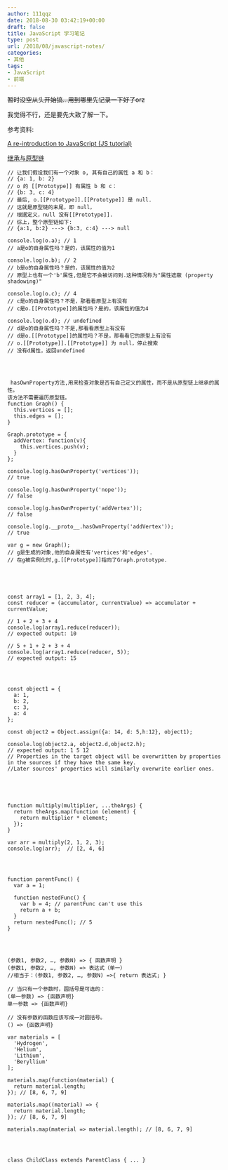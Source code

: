 ```yaml
---
author: 111qqz
date: 2018-08-30 03:42:19+00:00
draft: false
title: JavaScript 学习笔记
type: post
url: /2018/08/javascript-notes/
categories:
- 其他
tags:
- JavaScript
- 前端
---
```


<del>暂时没空从头开始搞...用到哪里先记录一下好了orz</del>

我觉得不行，还是要先大致了解一下。

参考资料:

[A re-introduction to JavaScript (JS tutorial)](https://developer.mozilla.org/en-US/docs/Web/JavaScript/A_re-introduction_to_JavaScript)

[继承与原型链](https://developer.mozilla.org/zh-CN/docs/Web/JavaScript/Inheritance_and_the_prototype_chain)

    
    // 让我们假设我们有一个对象 o, 其有自己的属性 a 和 b：
    // {a: 1, b: 2}
    // o 的 [[Prototype]] 有属性 b 和 c：
    // {b: 3, c: 4}
    // 最后, o.[[Prototype]].[[Prototype]] 是 null.
    // 这就是原型链的末尾，即 null，
    // 根据定义，null 没有[[Prototype]].
    // 综上，整个原型链如下: 
    // {a:1, b:2} ---> {b:3, c:4} ---> null
    
    console.log(o.a); // 1
    // a是o的自身属性吗？是的，该属性的值为1
    
    console.log(o.b); // 2
    // b是o的自身属性吗？是的，该属性的值为2
    // 原型上也有一个'b'属性,但是它不会被访问到.这种情况称为"属性遮蔽 (property shadowing)"
    
    console.log(o.c); // 4
    // c是o的自身属性吗？不是，那看看原型上有没有
    // c是o.[[Prototype]]的属性吗？是的，该属性的值为4
    
    console.log(o.d); // undefined
    // d是o的自身属性吗？不是,那看看原型上有没有
    // d是o.[[Prototype]]的属性吗？不是，那看看它的原型上有没有
    // o.[[Prototype]].[[Prototype]] 为 null，停止搜索
    // 没有d属性，返回undefined



    
     hasOwnProperty方法,用来检查对象是否有自己定义的属性，而不是从原型链上继承的属性。
    该方法不需要遍历原型链。
    function Graph() {
      this.vertices = [];
      this.edges = [];
    }
    
    Graph.prototype = {
      addVertex: function(v){
        this.vertices.push(v);
      }
    };
    
    console.log(g.hasOwnProperty('vertices'));
    // true
    
    console.log(g.hasOwnProperty('nope'));
    // false
    
    console.log(g.hasOwnProperty('addVertex'));
    // false
    
    console.log(g.__proto__.hasOwnProperty('addVertex'));
    // true
    
    var g = new Graph();
    // g是生成的对象,他的自身属性有'vertices'和'edges'.
    // 在g被实例化时,g.[[Prototype]]指向了Graph.prototype.




    
    const array1 = [1, 2, 3, 4];
    const reducer = (accumulator, currentValue) => accumulator + currentValue;
    
    // 1 + 2 + 3 + 4
    console.log(array1.reduce(reducer));
    // expected output: 10
    
    // 5 + 1 + 2 + 3 + 4
    console.log(array1.reduce(reducer, 5));
    // expected output: 15



    
    const object1 = {
      a: 1,
      b: 2,
      c: 3,
      a: 4
    };
    
    const object2 = Object.assign({a: 14, d: 5,h:12}, object1);
    
    console.log(object2.a, object2.d,object2.h);
    // expected output: 1 5 12
    // Properties in the target object will be overwritten by properties in the sources if they have the same key. 
    //Later sources' properties will similarly overwrite earlier ones.
    



    
    function multiply(multiplier, ...theArgs) {
      return theArgs.map(function (element) {
        return multiplier * element;
      });
    }
    
    var arr = multiply(2, 1, 2, 3); 
    console.log(arr);  // [2, 4, 6]



    
    function parentFunc() {
      var a = 1;
    
      function nestedFunc() {
        var b = 4; // parentFunc can't use this
        return a + b; 
      }
      return nestedFunc(); // 5
    }



    
    (参数1, 参数2, …, 参数N) => { 函数声明 }
    (参数1, 参数2, …, 参数N) => 表达式（单一）
    //相当于：(参数1, 参数2, …, 参数N) =>{ return 表达式; }
    
    // 当只有一个参数时，圆括号是可选的：
    (单一参数) => {函数声明}
    单一参数 => {函数声明}
    
    // 没有参数的函数应该写成一对圆括号。
    () => {函数声明}
    
    var materials = [
      'Hydrogen',
      'Helium',
      'Lithium',
      'Beryllium'
    ];
    
    materials.map(function(material) { 
      return material.length; 
    }); // [8, 6, 7, 9]
    
    materials.map((material) => {
      return material.length;
    }); // [8, 6, 7, 9]
    
    materials.map(material => material.length); // [8, 6, 7, 9]



    
    class ChildClass extends ParentClass { ... }

















